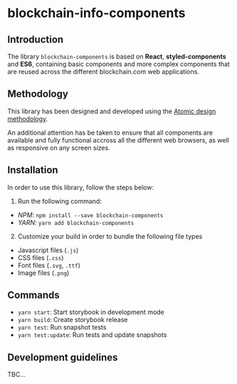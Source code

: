 # blockchain-info-components

## Introduction

The library `blockchain-components` is based on **React**, **styled-components** and **ES6**, containing basic components and more complex components that are reused across the different blockchain.com web applications.

## Methodology

This library has been designed and developed using the [Atomic design methodology](http://atomicdesign.bradfrost.com/chapter-2/).

An additional attention has be taken to ensure that all components are available and fully functional accross all the different web browsers, as well as responsive on any screen sizes.

## Installation

In order to use this library, follow the steps below:
1. Run the following command:
  * *NPM*: `npm install --save blockchain-components`
  * *YARN*: `yarn add blockchain-components`
2. Customize your build in order to bundle the following file types
  * Javascript files (`.js`)
  * CSS files (`.css`)
  * Font files (`.svg`, `.ttf`)
  * Image files (`.png`)

## Commands
* `yarn start`: Start storybook in development mode
* `yarn build`: Create storybook release
* `yarn test`: Run snapshot tests
* `yarn test:update`: Run tests and update snapshots

## Development guidelines

TBC...
